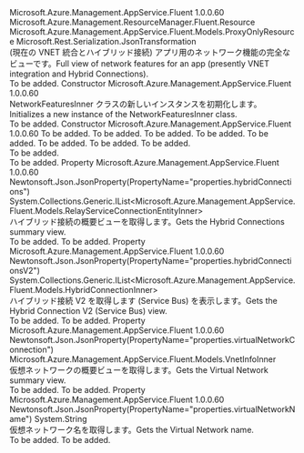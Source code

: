 <Type Name="NetworkFeaturesInner" FullName="Microsoft.Azure.Management.AppService.Fluent.Models.NetworkFeaturesInner">
  <TypeSignature Language="C#" Value="public class NetworkFeaturesInner : Microsoft.Azure.Management.AppService.Fluent.Models.ProxyOnlyResource" />
  <TypeSignature Language="ILAsm" Value=".class public auto ansi beforefieldinit NetworkFeaturesInner extends Microsoft.Azure.Management.AppService.Fluent.Models.ProxyOnlyResource" />
  <TypeSignature Language="DocId" Value="T:Microsoft.Azure.Management.AppService.Fluent.Models.NetworkFeaturesInner" />
  <TypeSignature Language="VB.NET" Value="Public Class NetworkFeaturesInner&#xA;Inherits ProxyOnlyResource" />
  <TypeSignature Language="F#" Value="type NetworkFeaturesInner = class&#xA;    inherit ProxyOnlyResource" />
  <AssemblyInfo>
    <AssemblyName>Microsoft.Azure.Management.AppService.Fluent</AssemblyName>
    <AssemblyVersion>1.0.0.60</AssemblyVersion>
  </AssemblyInfo>
  <Base>
    <BaseTypeName>Microsoft.Azure.Management.ResourceManager.Fluent.Resource</BaseTypeName>
    <BaseTypeName FrameworkAlternate="azure-dotnet">Microsoft.Azure.Management.AppService.Fluent.Models.ProxyOnlyResource</BaseTypeName>
  </Base>
  <Interfaces />
  <Attributes>
    <Attribute>
      <AttributeName>Microsoft.Rest.Serialization.JsonTransformation</AttributeName>
    </Attribute>
  </Attributes>
  <Docs>
    <summary>
            <span data-ttu-id="466b1-101">(現在の VNET 統合とハイブリッド接続) アプリ用のネットワーク機能の完全なビューです。</span><span class="sxs-lookup"><span data-stu-id="466b1-101">Full view of network features for an app (presently VNET integration and Hybrid Connections).</span></span>
            </summary>
    <remarks>To be added.</remarks>
  </Docs>
  <Members>
    <Member MemberName=".ctor">
      <MemberSignature Language="C#" Value="public NetworkFeaturesInner ();" />
      <MemberSignature Language="ILAsm" Value=".method public hidebysig specialname rtspecialname instance void .ctor() cil managed" />
      <MemberSignature Language="DocId" Value="M:Microsoft.Azure.Management.AppService.Fluent.Models.NetworkFeaturesInner.#ctor" />
      <MemberSignature Language="VB.NET" Value="Public Sub New ()" />
      <MemberType>Constructor</MemberType>
      <AssemblyInfo>
        <AssemblyName>Microsoft.Azure.Management.AppService.Fluent</AssemblyName>
        <AssemblyVersion>1.0.0.60</AssemblyVersion>
      </AssemblyInfo>
      <Parameters />
      <Docs>
        <summary>
            <span data-ttu-id="466b1-102">NetworkFeaturesInner クラスの新しいインスタンスを初期化します。</span><span class="sxs-lookup"><span data-stu-id="466b1-102">Initializes a new instance of the NetworkFeaturesInner class.</span></span>
            </summary>
        <remarks>To be added.</remarks>
      </Docs>
    </Member>
    <Member MemberName=".ctor">
      <MemberSignature Language="C#" Value="public NetworkFeaturesInner (string id = null, string name = null, string kind = null, string type = null, string virtualNetworkName = null, Microsoft.Azure.Management.AppService.Fluent.Models.VnetInfoInner virtualNetworkConnection = null, System.Collections.Generic.IList&lt;Microsoft.Azure.Management.AppService.Fluent.Models.RelayServiceConnectionEntityInner&gt; hybridConnections = null, System.Collections.Generic.IList&lt;Microsoft.Azure.Management.AppService.Fluent.Models.HybridConnectionInner&gt; hybridConnectionsV2 = null);" />
      <MemberSignature Language="ILAsm" Value=".method public hidebysig specialname rtspecialname instance void .ctor(string id, string name, string kind, string type, string virtualNetworkName, class Microsoft.Azure.Management.AppService.Fluent.Models.VnetInfoInner virtualNetworkConnection, class System.Collections.Generic.IList`1&lt;class Microsoft.Azure.Management.AppService.Fluent.Models.RelayServiceConnectionEntityInner&gt; hybridConnections, class System.Collections.Generic.IList`1&lt;class Microsoft.Azure.Management.AppService.Fluent.Models.HybridConnectionInner&gt; hybridConnectionsV2) cil managed" />
      <MemberSignature Language="DocId" Value="M:Microsoft.Azure.Management.AppService.Fluent.Models.NetworkFeaturesInner.#ctor(System.String,System.String,System.String,System.String,System.String,Microsoft.Azure.Management.AppService.Fluent.Models.VnetInfoInner,System.Collections.Generic.IList{Microsoft.Azure.Management.AppService.Fluent.Models.RelayServiceConnectionEntityInner},System.Collections.Generic.IList{Microsoft.Azure.Management.AppService.Fluent.Models.HybridConnectionInner})" />
      <MemberSignature Language="VB.NET" Value="Public Sub New (Optional id As String = null, Optional name As String = null, Optional kind As String = null, Optional type As String = null, Optional virtualNetworkName As String = null, Optional virtualNetworkConnection As VnetInfoInner = null, Optional hybridConnections As IList(Of RelayServiceConnectionEntityInner) = null, Optional hybridConnectionsV2 As IList(Of HybridConnectionInner) = null)" />
      <MemberSignature Language="F#" Value="new Microsoft.Azure.Management.AppService.Fluent.Models.NetworkFeaturesInner : string * string * string * string * string * Microsoft.Azure.Management.AppService.Fluent.Models.VnetInfoInner * System.Collections.Generic.IList&lt;Microsoft.Azure.Management.AppService.Fluent.Models.RelayServiceConnectionEntityInner&gt; * System.Collections.Generic.IList&lt;Microsoft.Azure.Management.AppService.Fluent.Models.HybridConnectionInner&gt; -&gt; Microsoft.Azure.Management.AppService.Fluent.Models.NetworkFeaturesInner" Usage="new Microsoft.Azure.Management.AppService.Fluent.Models.NetworkFeaturesInner (id, name, kind, type, virtualNetworkName, virtualNetworkConnection, hybridConnections, hybridConnectionsV2)" />
      <MemberType>Constructor</MemberType>
      <AssemblyInfo>
        <AssemblyName>Microsoft.Azure.Management.AppService.Fluent</AssemblyName>
        <AssemblyVersion>1.0.0.60</AssemblyVersion>
      </AssemblyInfo>
      <Parameters>
        <Parameter Name="id" Type="System.String" />
        <Parameter Name="name" Type="System.String" />
        <Parameter Name="kind" Type="System.String" />
        <Parameter Name="type" Type="System.String" />
        <Parameter Name="virtualNetworkName" Type="System.String" />
        <Parameter Name="virtualNetworkConnection" Type="Microsoft.Azure.Management.AppService.Fluent.Models.VnetInfoInner" />
        <Parameter Name="hybridConnections" Type="System.Collections.Generic.IList&lt;Microsoft.Azure.Management.AppService.Fluent.Models.RelayServiceConnectionEntityInner&gt;" />
        <Parameter Name="hybridConnectionsV2" Type="System.Collections.Generic.IList&lt;Microsoft.Azure.Management.AppService.Fluent.Models.HybridConnectionInner&gt;" />
      </Parameters>
      <Docs>
        <param name="id">To be added.</param>
        <param name="name">To be added.</param>
        <param name="kind">To be added.</param>
        <param name="type">To be added.</param>
        <param name="virtualNetworkName">To be added.</param>
        <param name="virtualNetworkConnection">To be added.</param>
        <param name="hybridConnections">To be added.</param>
        <param name="hybridConnectionsV2">To be added.</param>
        <summary>To be added.</summary>
        <remarks>To be added.</remarks>
      </Docs>
    </Member>
    <Member MemberName="HybridConnections">
      <MemberSignature Language="C#" Value="public System.Collections.Generic.IList&lt;Microsoft.Azure.Management.AppService.Fluent.Models.RelayServiceConnectionEntityInner&gt; HybridConnections { get; }" />
      <MemberSignature Language="ILAsm" Value=".property instance class System.Collections.Generic.IList`1&lt;class Microsoft.Azure.Management.AppService.Fluent.Models.RelayServiceConnectionEntityInner&gt; HybridConnections" />
      <MemberSignature Language="DocId" Value="P:Microsoft.Azure.Management.AppService.Fluent.Models.NetworkFeaturesInner.HybridConnections" />
      <MemberSignature Language="VB.NET" Value="Public ReadOnly Property HybridConnections As IList(Of RelayServiceConnectionEntityInner)" />
      <MemberSignature Language="F#" Value="member this.HybridConnections : System.Collections.Generic.IList&lt;Microsoft.Azure.Management.AppService.Fluent.Models.RelayServiceConnectionEntityInner&gt;" Usage="Microsoft.Azure.Management.AppService.Fluent.Models.NetworkFeaturesInner.HybridConnections" />
      <MemberType>Property</MemberType>
      <AssemblyInfo>
        <AssemblyName>Microsoft.Azure.Management.AppService.Fluent</AssemblyName>
        <AssemblyVersion>1.0.0.60</AssemblyVersion>
      </AssemblyInfo>
      <Attributes>
        <Attribute>
          <AttributeName>Newtonsoft.Json.JsonProperty(PropertyName="properties.hybridConnections")</AttributeName>
        </Attribute>
      </Attributes>
      <ReturnValue>
        <ReturnType>System.Collections.Generic.IList&lt;Microsoft.Azure.Management.AppService.Fluent.Models.RelayServiceConnectionEntityInner&gt;</ReturnType>
      </ReturnValue>
      <Docs>
        <summary>
            <span data-ttu-id="466b1-103">ハイブリッド接続の概要ビューを取得します。</span><span class="sxs-lookup"><span data-stu-id="466b1-103">Gets the Hybrid Connections summary view.</span></span>
            </summary>
        <value>To be added.</value>
        <remarks>To be added.</remarks>
      </Docs>
    </Member>
    <Member MemberName="HybridConnectionsV2">
      <MemberSignature Language="C#" Value="public System.Collections.Generic.IList&lt;Microsoft.Azure.Management.AppService.Fluent.Models.HybridConnectionInner&gt; HybridConnectionsV2 { get; }" />
      <MemberSignature Language="ILAsm" Value=".property instance class System.Collections.Generic.IList`1&lt;class Microsoft.Azure.Management.AppService.Fluent.Models.HybridConnectionInner&gt; HybridConnectionsV2" />
      <MemberSignature Language="DocId" Value="P:Microsoft.Azure.Management.AppService.Fluent.Models.NetworkFeaturesInner.HybridConnectionsV2" />
      <MemberSignature Language="VB.NET" Value="Public ReadOnly Property HybridConnectionsV2 As IList(Of HybridConnectionInner)" />
      <MemberSignature Language="F#" Value="member this.HybridConnectionsV2 : System.Collections.Generic.IList&lt;Microsoft.Azure.Management.AppService.Fluent.Models.HybridConnectionInner&gt;" Usage="Microsoft.Azure.Management.AppService.Fluent.Models.NetworkFeaturesInner.HybridConnectionsV2" />
      <MemberType>Property</MemberType>
      <AssemblyInfo>
        <AssemblyName>Microsoft.Azure.Management.AppService.Fluent</AssemblyName>
        <AssemblyVersion>1.0.0.60</AssemblyVersion>
      </AssemblyInfo>
      <Attributes>
        <Attribute>
          <AttributeName>Newtonsoft.Json.JsonProperty(PropertyName="properties.hybridConnectionsV2")</AttributeName>
        </Attribute>
      </Attributes>
      <ReturnValue>
        <ReturnType>System.Collections.Generic.IList&lt;Microsoft.Azure.Management.AppService.Fluent.Models.HybridConnectionInner&gt;</ReturnType>
      </ReturnValue>
      <Docs>
        <summary>
            <span data-ttu-id="466b1-104">ハイブリッド接続 V2 を取得します (Service Bus) を表示します。</span><span class="sxs-lookup"><span data-stu-id="466b1-104">Gets the Hybrid Connection V2 (Service Bus) view.</span></span>
            </summary>
        <value>To be added.</value>
        <remarks>To be added.</remarks>
      </Docs>
    </Member>
    <Member MemberName="VirtualNetworkConnection">
      <MemberSignature Language="C#" Value="public Microsoft.Azure.Management.AppService.Fluent.Models.VnetInfoInner VirtualNetworkConnection { get; }" />
      <MemberSignature Language="ILAsm" Value=".property instance class Microsoft.Azure.Management.AppService.Fluent.Models.VnetInfoInner VirtualNetworkConnection" />
      <MemberSignature Language="DocId" Value="P:Microsoft.Azure.Management.AppService.Fluent.Models.NetworkFeaturesInner.VirtualNetworkConnection" />
      <MemberSignature Language="VB.NET" Value="Public ReadOnly Property VirtualNetworkConnection As VnetInfoInner" />
      <MemberSignature Language="F#" Value="member this.VirtualNetworkConnection : Microsoft.Azure.Management.AppService.Fluent.Models.VnetInfoInner" Usage="Microsoft.Azure.Management.AppService.Fluent.Models.NetworkFeaturesInner.VirtualNetworkConnection" />
      <MemberType>Property</MemberType>
      <AssemblyInfo>
        <AssemblyName>Microsoft.Azure.Management.AppService.Fluent</AssemblyName>
        <AssemblyVersion>1.0.0.60</AssemblyVersion>
      </AssemblyInfo>
      <Attributes>
        <Attribute>
          <AttributeName>Newtonsoft.Json.JsonProperty(PropertyName="properties.virtualNetworkConnection")</AttributeName>
        </Attribute>
      </Attributes>
      <ReturnValue>
        <ReturnType>Microsoft.Azure.Management.AppService.Fluent.Models.VnetInfoInner</ReturnType>
      </ReturnValue>
      <Docs>
        <summary>
            <span data-ttu-id="466b1-105">仮想ネットワークの概要ビューを取得します。</span><span class="sxs-lookup"><span data-stu-id="466b1-105">Gets the Virtual Network summary view.</span></span>
            </summary>
        <value>To be added.</value>
        <remarks>To be added.</remarks>
      </Docs>
    </Member>
    <Member MemberName="VirtualNetworkName">
      <MemberSignature Language="C#" Value="public string VirtualNetworkName { get; }" />
      <MemberSignature Language="ILAsm" Value=".property instance string VirtualNetworkName" />
      <MemberSignature Language="DocId" Value="P:Microsoft.Azure.Management.AppService.Fluent.Models.NetworkFeaturesInner.VirtualNetworkName" />
      <MemberSignature Language="VB.NET" Value="Public ReadOnly Property VirtualNetworkName As String" />
      <MemberSignature Language="F#" Value="member this.VirtualNetworkName : string" Usage="Microsoft.Azure.Management.AppService.Fluent.Models.NetworkFeaturesInner.VirtualNetworkName" />
      <MemberType>Property</MemberType>
      <AssemblyInfo>
        <AssemblyName>Microsoft.Azure.Management.AppService.Fluent</AssemblyName>
        <AssemblyVersion>1.0.0.60</AssemblyVersion>
      </AssemblyInfo>
      <Attributes>
        <Attribute>
          <AttributeName>Newtonsoft.Json.JsonProperty(PropertyName="properties.virtualNetworkName")</AttributeName>
        </Attribute>
      </Attributes>
      <ReturnValue>
        <ReturnType>System.String</ReturnType>
      </ReturnValue>
      <Docs>
        <summary>
            <span data-ttu-id="466b1-106">仮想ネットワーク名を取得します。</span><span class="sxs-lookup"><span data-stu-id="466b1-106">Gets the Virtual Network name.</span></span>
            </summary>
        <value>To be added.</value>
        <remarks>To be added.</remarks>
      </Docs>
    </Member>
  </Members>
</Type>